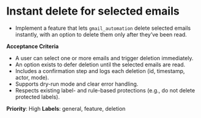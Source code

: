 # Instant delete for selected emails

- Implement a feature that lets `gmail_automation` delete selected emails instantly, with an option to delete them only after they’ve been read.

**Acceptance Criteria**
- A user can select one or more emails and trigger deletion immediately.
- An option exists to defer deletion until the selected emails are read.
- Includes a confirmation step and logs each deletion (id, timestamp, actor, mode).
- Supports dry-run mode and clear error handling.
- Respects existing label- and rule-based protections (e.g., do not delete protected labels).

**Priority**: High
**Labels**: general, feature, deletion
